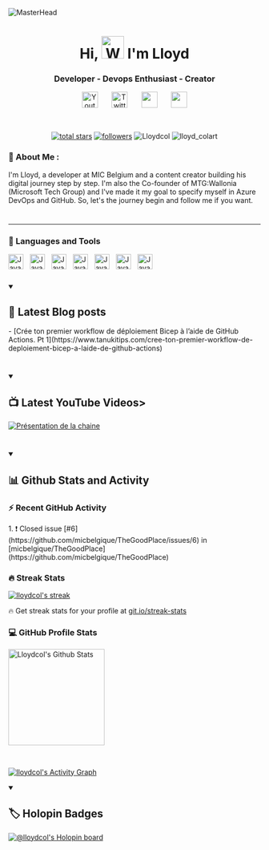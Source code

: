 ![MasterHead](https://img.freepik.com/free-vector/artificial-intelligence-robots-cyborg-with-infinity-symbol_107791-4668.jpg?w=1380&t=st=1667396276~exp=1667396876~hmac=7175535831f6fe20c973c9288710442809cada58b0d4e097456dac96936e37fb)

<h1 align="center"> Hi, <img src="https://raw.githubusercontent.com/nixin72/nixin72/master/wave.gif" 
         alt="Waving hand animated gif"
         height="45"
         width="45" /> I'm Lloyd</h1>
         
<h3 align="center">Developer - Devops Enthusiast - Creator</h3>

<!-- Social icons section -->
<p align="center">
  <a href="https://www.youtube.com/channel/UCbgTopUOJCunW_6CZjgxQhw"><img width="32px" alt="Youtube" title="Youtube" src="https://user-images.githubusercontent.com/55253106/200549739-5e98dbff-ae56-4afe-8581-4d8aca6ef85f.png"/></a>
  &#8287;&#8287;&#8287;&#8287;&#8287;
  <a href="https://twitter.com/lloyd_colart"><img width="32px" alt="Twitter" title="Twitter" src="https://user-images.githubusercontent.com/55253106/200549594-3d0b3a85-7aab-43ae-a511-8a4b43783647.png"/></a>
  &#8287;&#8287;&#8287;&#8287;&#8287;
  <a href="https://discord.gg/q2qZdRUc" alt="Discord" title="Discord Server"><img width="32px" src="https://user-images.githubusercontent.com/55253106/200549449-068008a9-37f6-4ef4-b03e-727cc8f6b47f.png"/></a>
  &#8287;&#8287;&#8287;&#8287;&#8287;
  <a href="https://dev.to/lloydcol" alt="dev.to" title="dev.to"><img width="32px" src="https://d2fltix0v2e0sb.cloudfront.net/dev-rainbow.svg"/></a>

</p>

<br/>

<!-- Social badges section -->
<!-- Badges with custom icons - https://github.com/DenverCoder1/custom-icon-badges -->
<!-- View counter - https://github.com/DenverCoder1/Simple-View-Counter -->
<p align="center">
        
  <a href="https://github.com/Lloydcol?tab=repositories&sort=stargazers">
    <img alt="total stars" title="Total stars on GitHub" src="https://custom-icon-badges.demolab.com/github/stars/Lloydcol?color=55960c&style=for-the-badge&labelColor=488207&logo=star"/></a>
         
  <a href="https://github.com/Lloydcol?tab=followers">
    <img alt="followers" title="Follow me on Github" src="https://custom-icon-badges.demolab.com/github/followers/Lloydcol?color=236ad3&labelColor=1155ba&style=for-the-badge&logo=person-add&label=Follow&logoColor=white"/></a>
  
  <a>
    <img src="https://komarev.com/ghpvc/?username=Lloydcol&label=Views&color=blue&style=plastic&style=for-the-badge" alt="Lloydcol"/></a>

  <a>
    <img src="https://img.shields.io/twitter/follow/lloyd_colart?logo=twitter&style=for-the-badge" alt="lloyd_colart"/></a>
         
</p>

### 💫 About Me :

<p>I'm Lloyd, a developer at MIC Belgium and a content creator building his digital journey step by step. 
I'm also the Co-founder of MTG:Wallonia (Microsoft Tech Group) and I've made it my goal to specify myself in Azure DevOps and GitHub. So, let's the journey begin and follow me if you want.</p>

#
---

### 🧰 Languages and Tools

<img align="left" alt="Java" width="30px" style="padding-right:10px;" src="https://cdn.jsdelivr.net/gh/devicons/devicon/icons/dotnetcore/dotnetcore-original.svg" />
<img align="left" alt="Java" width="30px" style="padding-right:10px;" src="https://cdn.jsdelivr.net/gh/devicons/devicon/icons/azure/azure-original-wordmark.svg"/>
<img align="left" alt="Java" width="30px" style="padding-right:10px;"  src="https://cdn.jsdelivr.net/gh/devicons/devicon/icons/git/git-original.svg" />
<img align="left" alt="Java" width="30px" style="padding-right:10px;" src="https://cdn.jsdelivr.net/gh/devicons/devicon/icons/github/github-original.svg" />
<img align="left" alt="Java" width="30px" style="padding-right:10px;" src="https://cdn.jsdelivr.net/gh/devicons/devicon/icons/docker/docker-original.svg" />
<img align="left" alt="Java" width="30px" style="padding-right:10px;" src="https://cdn.jsdelivr.net/gh/devicons/devicon/icons/kubernetes/kubernetes-plain.svg" />
<img align="left" alt="Java" width="30px" style="padding-right:10px;" src="https://cdn.jsdelivr.net/gh/devicons/devicon/icons/terraform/terraform-original.svg" /> 

<br />

#

<details open> 
  <summary><h2>📕 Latest Blog posts</h2></summary>
         <!-- BLOG-POST-LIST:START -->
- [Crée ton premier workflow de déploiement Bicep à l’aide de GitHub Actions. Pt 1](https://www.tanukitips.com/cree-ton-premier-workflow-de-deploiement-bicep-a-laide-de-github-actions)
<!-- BLOG-POST-LIST:END -->
</details>

#

<details open> 
  <summary><h2>📺 Latest YouTube Videos></summary>
  <!-- BEGIN YOUTUBE-CARDS -->
<a href="https://www.youtube.com/watch?v=Kg33CFgqUE4"><img src="https://ytcards.demolab.com/?id=Kg33CFgqUE4&title=Pr%C3%A9sentation+de+la+chaine&lang=en&timestamp=1672930935&background_color=%230d1117&title_color=%23ffffff&stats_color=%23dedede&width=250&duration=50" alt="Présentation de la chaine" title="Présentation de la chaine"></a>
<!-- END YOUTUBE-CARDS -->
</details>

#

<details open> 
  <summary><h2>📊 Github Stats and Activity</h2></summary>

  <h3>⚡ Recent GitHub Activity</h3>        
    <!-- https://github.com/jamesgeorge007/github-activity-readme -->
    <!--START_SECTION:activity-->
1. ❗️ Closed issue [#6](https://github.com/micbelgique/TheGoodPlace/issues/6) in [micbelgique/TheGoodPlace](https://github.com/micbelgique/TheGoodPlace)
     <!--END_SECTION:activity-->
         
  <h3>🔥 Streak Stats</h3>
  <!-- GitHub Readme Streak Stats - https://github.com/lloydcol/github-readme-streak-stats -->
  <p>
    <a href="https://github.com/lloydcol/github-readme-streak-stats">
      <img title="🔥 Get streak stats for your profile at git.io/streak-stats" alt="lloydcol's streak" src="https://streak-stats.demolab.com/?user=DenverCoder1&theme=monokai-metallian&hide_border=true"/>
    </a>
    <p>🔥 Get streak stats for your profile at <a href="https://git.io/streak-stats">git.io/streak-stats</a></p>
  </p>

  <h3>💻 GitHub Profile Stats</h3>

  <!-- https://github.com/anuraghazra/github-readme-stats -->

<a href="https://github.com/anuraghazra/github-readme-stats"><img alt="Lloydcol's Github Stats" src="https://denvercoder1-github-readme-stats.vercel.app/api/?username=Lloydcol&show_icons=true&include_all_commits=true&count_private=true&theme=react&hide_border=true&bg_color=1F222E&title_color=F85D7F&icon_color=F8D866" height="192px"/></a>

  <br/>
  
  <!-- https://github.com/ashutosh00710/github-readme-activity-graph -->

  <a href="https://github.com/ashutosh00710/github-readme-activity-graph"><img alt="lloydcol's Activity Graph" src="https://github-readme-activity-graph.cyclic.app/graph/?username=lloydcol&bg_color=1F222E&color=F8D866&line=F85D7F&point=FFFFFF&hide_border=true" /></a>

</details>

<details open> 
  <summary><h2>🏷️ Holopin Badges</h2></summary>
         
  [![@lloydcol's Holopin board](https://holopin.me/lloydcol)](https://holopin.io/@lloydcol)
         
</details>

[website]: https://www.tanukitips.com/

